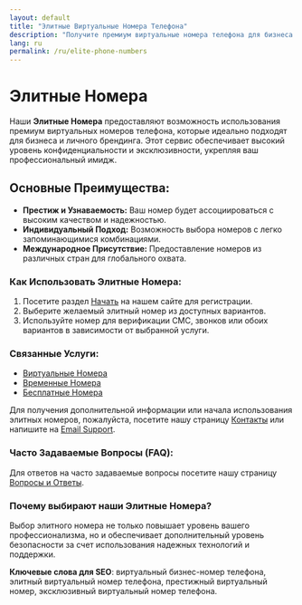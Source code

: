 ```yaml
---
layout: default
title: "Элитные Виртуальные Номера Телефона"
description: "Получите премиум виртуальные номера телефона для бизнеса и личного брендинга."
lang: ru
permalink: /ru/elite-phone-numbers
---
```


# Элитные Номера

Наши **Элитные Номера** предоставляют возможность использования премиум виртуальных номеров телефона, которые идеально подходят для бизнеса и личного брендинга. Этот сервис обеспечивает высокий уровень конфиденциальности и эксклюзивности, укрепляя ваш профессиональный имидж.

## Основные Преимущества:

- **Престиж и Узнаваемость:** Ваш номер будет ассоциироваться с высоким качеством и надежностью.
- **Индивидуальный Подход:** Возможность выбора номеров с легко запоминающимися комбинациями.
- **Международное Присутствие:** Предоставление номеров из различных стран для глобального охвата.

### Как Использовать Элитные Номера:

1. Посетите раздел [Начать](/ru/get-started) на нашем сайте для регистрации.
2. Выберите желаемый элитный номер из доступных вариантов.
3. Используйте номер для верификации СМС, звонков или обоих вариантов в зависимости от выбранной услуги.

### Связанные Услуги:

- [Виртуальные Номера](/ru/virtual-phone-numbers)
- [Временные Номера](/ru/temporary-phone-numbers)
- [Бесплатные Номера](/ru/free-phone-numbers)

Для получения дополнительной информации или начала использования элитных номеров, пожалуйста, посетите нашу страницу [Контакты](/ru/contact) или напишите на [Email Support](mailto:support@sms-activate.app).

### Часто Задаваемые Вопросы (FAQ):

Для ответов на часто задаваемые вопросы посетите нашу страницу [Вопросы и Ответы](/ru/faq).

### Почему выбирают наши Элитные Номера?

Выбор элитного номера не только повышает уровень вашего профессионализма, но и обеспечивает дополнительный уровень безопасности за счет использования надежных технологий и поддержки.

**Ключевые слова для SEO**: виртуальный бизнес-номер телефона, элитный виртуальный номер телефона, престижный виртуальный номер, эксклюзивный виртуальный номер телефона.